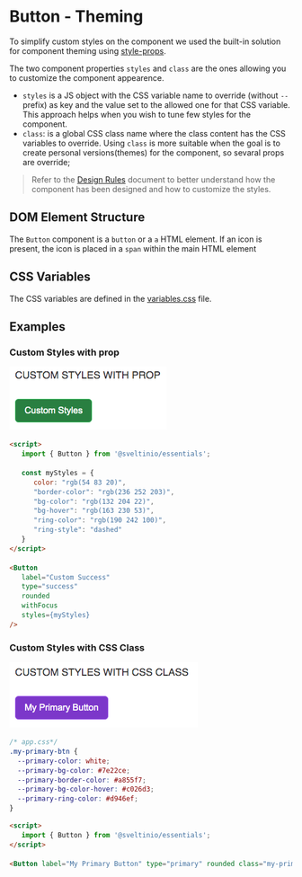 # Button - Theming

To simplify custom styles on the component we used the built-in solution for component theming using [style-props].

The two component properties `styles` and `class` are the ones allowing you to customize the component appearence.

- `styles` is a JS object with the CSS variable name to override (without `--` prefix) as key and the value set to the allowed one for that CSS variable. This approach helps when you wish to tune few styles for the component.
- `class`: is a global CSS class name where the class content has the CSS variables to override. Using `class` is more suitable when the goal is to create personal versions(themes) for the component, so sevaral props are override;

> Refer to the [Design Rules] document to better understand how the component has been designed and how to customize the styles.

## DOM Element Structure

The `Button` component is a `button` or a `a` HTML element. If an icon is present, the icon is placed in a `span` within the main HTML element

## CSS Variables

The CSS variables are defined in the [variables.css](../../styles/components/button/variables.css) file.

## Examples

### Custom Styles with prop

<img src="./assets/images/custom_prop.png" alt="Button - Custom Styles with prop" />

```html
<script>
   import { Button } from '@sveltinio/essentials';

   const myStyles = {
      color: "rgb(54 83 20)",
      "border-color": "rgb(236 252 203)",
      "bg-color": "rgb(132 204 22)",
      "bg-hover": "rgb(163 230 53)",
      "ring-color": "rgb(190 242 100)",
      "ring-style": "dashed"
   }
</script>

<Button
   label="Custom Success"
   type="success"
   rounded
   withFocus
   styles={myStyles}
/>
```

### Custom Styles with CSS Class

<img src="./assets/images/custom_class.png" alt="Button - Custom Styles with CSS class" />

```css
/* app.css*/
.my-primary-btn {
  --primary-color: white;
  --primary-bg-color: #7e22ce;
  --primary-border-color: #a855f7;
  --primary-bg-color-hover: #c026d3;
  --primary-ring-color: #d946ef;
}
```

```html
<script>
   import { Button } from '@sveltinio/essentials';
</script>

<Button label="My Primary Button" type="primary" rounded class="my-primary-btn" />
```

<!-- Resources -->
[style-props]: https://svelte.dev/docs#template-syntax-component-directives---style-props
[Design Rules]: https://github.com/sveltinio/components-library/blob/main/docs/design-rules.md
